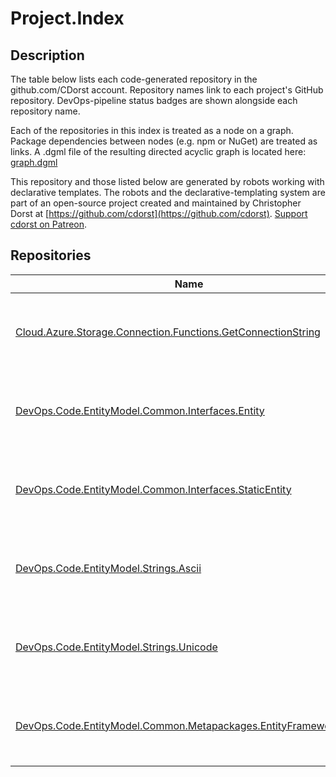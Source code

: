# Project.Index
## Description

The table below lists each code-generated repository in the github.com/CDorst account. Repository names link to each project's GitHub repository. DevOps-pipeline status badges are shown alongside each repository name.

Each of the repositories in this index is treated as a node on a graph. Package dependencies between nodes (e.g. npm or NuGet) are treated as links. A .dgml file of the resulting directed acyclic graph is located here: [graph.dgml](graph.dgml)

This repository and those listed below are generated by robots working with declarative templates. The robots and the declarative-templating system are part of an open-source project created and maintained by Christopher Dorst at [https://github.com/cdorst](https://github.com/cdorst). [Support cdorst on Patreon](https://www.patreon.com/user?u=9178360).

## Repositories

Name | Status
---- | ------
[Cloud.Azure.Storage.Connection.Functions.GetConnectionString](https://github.com/CDorst/Cloud.Azure.Storage.Connection.Functions.GetConnectionString) | [![AppVeyor build status](https://img.shields.io/appveyor/ci/cdorst/cloud-azure-storage-connection-functions-getconnec.svg?label=AppVeyor&style=flat-square)](https://ci.appveyor.com/project/cdorst/cloud-azure-storage-connection-functions-getconnec) [![NuGet package status](https://img.shields.io/nuget/v/CDorst.Cloud.Azure.Storage.Connection.Functions.GetConnectionString.svg?label=NuGet&style=flat-square)](https://www.nuget.org/packages/CDorst.Cloud.Azure.Storage.Connection.Functions.GetConnectionString)
[DevOps.Code.EntityModel.Common.Interfaces.Entity](https://github.com/CDorst/DevOps.Code.EntityModel.Common.Interfaces.Entity) | [![AppVeyor build status](https://img.shields.io/appveyor/ci/cdorst/devops-code-entitymodel-common-interfaces-entity.svg?label=AppVeyor&style=flat-square)](https://ci.appveyor.com/project/cdorst/devops-code-entitymodel-common-interfaces-entity) [![NuGet package status](https://img.shields.io/nuget/v/CDorst.DevOps.Code.EntityModel.Common.Interfaces.Entity.svg?label=NuGet&style=flat-square)](https://www.nuget.org/packages/CDorst.DevOps.Code.EntityModel.Common.Interfaces.Entity)
[DevOps.Code.EntityModel.Common.Interfaces.StaticEntity](https://github.com/CDorst/DevOps.Code.EntityModel.Common.Interfaces.StaticEntity) | [![AppVeyor build status](https://img.shields.io/appveyor/ci/cdorst/devops-code-entitymodel-common-interfaces-staticen.svg?label=AppVeyor&style=flat-square)](https://ci.appveyor.com/project/cdorst/devops-code-entitymodel-common-interfaces-staticen) [![NuGet package status](https://img.shields.io/nuget/v/CDorst.DevOps.Code.EntityModel.Common.Interfaces.StaticEntity.svg?label=NuGet&style=flat-square)](https://www.nuget.org/packages/CDorst.DevOps.Code.EntityModel.Common.Interfaces.StaticEntity)
[DevOps.Code.EntityModel.Strings.Ascii](https://github.com/CDorst/DevOps.Code.EntityModel.Strings.Ascii) | [![AppVeyor build status](https://img.shields.io/appveyor/ci/cdorst/devops-code-entitymodel-strings-ascii.svg?label=AppVeyor&style=flat-square)](https://ci.appveyor.com/project/cdorst/devops-code-entitymodel-strings-ascii) [![NuGet package status](https://img.shields.io/nuget/v/CDorst.DevOps.Code.EntityModel.Strings.Ascii.svg?label=NuGet&style=flat-square)](https://www.nuget.org/packages/CDorst.DevOps.Code.EntityModel.Strings.Ascii)
[DevOps.Code.EntityModel.Strings.Unicode](https://github.com/CDorst/DevOps.Code.EntityModel.Strings.Unicode) | [![AppVeyor build status](https://img.shields.io/appveyor/ci/cdorst/devops-code-entitymodel-strings-unicode.svg?label=AppVeyor&style=flat-square)](https://ci.appveyor.com/project/cdorst/devops-code-entitymodel-strings-unicode) [![NuGet package status](https://img.shields.io/nuget/v/CDorst.DevOps.Code.EntityModel.Strings.Unicode.svg?label=NuGet&style=flat-square)](https://www.nuget.org/packages/CDorst.DevOps.Code.EntityModel.Strings.Unicode)
[DevOps.Code.EntityModel.Common.Metapackages.EntityFrameworkCore](https://github.com/CDorst/DevOps.Code.EntityModel.Common.Metapackages.EntityFrameworkCore) | [![AppVeyor build status](https://img.shields.io/appveyor/ci/cdorst/devops-code-entitymodel-common-metapackages-entity.svg?label=AppVeyor&style=flat-square)](https://ci.appveyor.com/project/cdorst/devops-code-entitymodel-common-metapackages-entity) [![NuGet package status](https://img.shields.io/nuget/v/CDorst.DevOps.Code.EntityModel.Common.Metapackages.EntityFrameworkCore.svg?label=NuGet&style=flat-square)](https://www.nuget.org/packages/CDorst.DevOps.Code.EntityModel.Common.Metapackages.EntityFrameworkCore)

